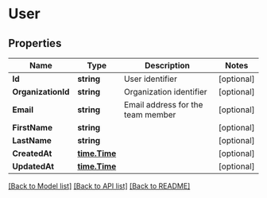 # User

## Properties
Name | Type | Description | Notes
------------ | ------------- | ------------- | -------------
**Id** | **string** | User identifier | [optional] 
**OrganizationId** | **string** | Organization identifier | [optional] 
**Email** | **string** | Email address for the team member | [optional] 
**FirstName** | **string** |  | [optional] 
**LastName** | **string** |  | [optional] 
**CreatedAt** | [**time.Time**](time.Time.md) |  | [optional] 
**UpdatedAt** | [**time.Time**](time.Time.md) |  | [optional] 

[[Back to Model list]](../README.md#documentation-for-models) [[Back to API list]](../README.md#documentation-for-api-endpoints) [[Back to README]](../README.md)


